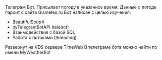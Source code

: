 Телеграм Бот. Присылает погоду в указанное время. 
Данные о погоде парсит с сайта Gismeteo.ru
Бот написан с целью изучения:

- BeautifulSoup4 
- pyTelegramBotAPI (telebot)
- Взаимодействия с базой SQL
- Работа с потоками (threading)

Развернут на VDS сервере TimeWeb
В телеграме бота можно найти по имени MyWeatherBot
